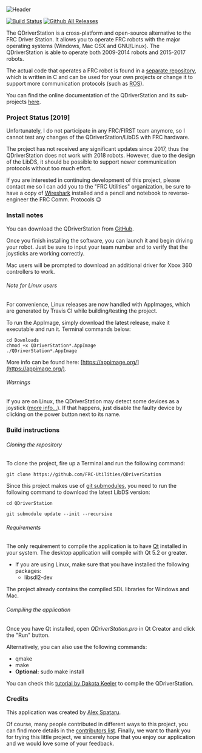 ![Header](etc/header/small.png)

[![Build Status](https://img.shields.io/travis/FRC-Utilities/QDriverStation.svg)](https://travis-ci.org/FRC-Utilities/QDriverStation) 
[![Github All Releases](https://img.shields.io/github/downloads/frc-utilities/qdriverstation/total.svg)](http://github.com/frc-utilities/qdriverstation/releases/latest)

The QDriverStation is a cross-platform and open-source alternative to the FRC Driver Station. It allows you to operate FRC robots with the major operating systems (Windows, Mac OSX and GNU/Linux). The QDriverStation is able to operate both 2009-2014 robots and 2015-2017 robots.

The actual code that operates a FRC robot is found in a [separate repository](https://github.com/FRC-Utilities/LibDS), which is written in C and can be used for your own projects or change it to support more communication protocols (such as [ROS](https://github.com/FRC-Utilities/QDriverStation/issues/21)).

You can find the online documentation of the QDriverStation and its sub-projects [here](http://frc-utilities.github.io/documentation/).

### Project Status [2019]

Unfortunately, I do not participate in any FRC/FIRST team anymore, so I cannot test any changes of the QDriverStation/LibDS with FRC hardware.

The project has not received any significant updates since 2017, thus the QDriverStation does not work with 2018 robots. However, due to the design of the LibDS, it should be possible to support newer communication protocols without too much effort.

If you are interested in continuing development of this project, please contact me so I can add you to the "FRC Utilities" organization, be sure to have a copy of [Wireshark](https://www.wireshark.org/) installed and a pencil and notebook to reverse-engineer the FRC Comm. Protocols :wink:

### Install notes

You can download the QDriverStation from [GitHub](http://github.com/FRC-Utilities/QDriverStation/releases).

Once you finish installing the software, you can launch it and begin driving your robot. Just be sure to input your team number and to verify that the joysticks are working correctly.

Mac users will be prompted to download an additional driver for Xbox 360 controllers to work.

###### Note for Linux users

For convenience, Linux releases are now handled with AppImages, which are generated by Travis CI while building/testing the project.

To run the AppImage, simply download the latest release, make it executable and run it. Terminal commands below:

    cd Downloads
    chmod +x QDriverStation*.AppImage
    ./QDriverStation*.AppImage

More info can be found here: [https://appimage.org/](https://appimage.org/).

###### Warnings

If you are on Linux, the QDriverStation may detect some devices as a joystick ([more info...](https://gist.github.com/denilsonsa/978f1d842cf5430f57f6#file-51-these-are-not-joysticks-rules)). If that happens, just disable the faulty device by clicking on the power button next to its name.

### Build instructions

###### Cloning the repository

To clone the project, fire up a Terminal and run the following command:

`git clone https://github.com/FRC-Utilities/QDriverStation`

Since this project makes use of [git submodules](https://www.atlassian.com/git/tutorials/git-submodule), you need to run the following command to download the latest LibDS version:

`cd QDriverStation`

`git submodule update --init --recursive`

###### Requirements

The only requirement to compile the application is to have [Qt](http://www.qt.io/download-open-source/) installed in your system. The desktop application will compile with Qt 5.2 or greater.

- If you are using Linux, make sure that you have installed the following packages:
    - libsdl2-dev

The project already contains the compiled SDL libraries for Windows and Mac.

###### Compiling the application

Once you have Qt installed, open *QDriverStation.pro* in Qt Creator and click the "Run" button.

Alternatively, you can also use the following commands:
- qmake
- make
- **Optional:** sudo make install

You can check this [tutorial by Dakota Keeler](https://www.youtube.com/watch?v=G9DywTB9_cY) to compile the QDriverStation.

### Credits

This application was created by [Alex Spataru](http://github.com/alex-spataru).

Of course, many people contributed in different ways to this project, you can find more details in the [contributors list](CONTRIBUTORS.md). Finally, we want to thank you for trying this little project, we sincerely hope that you enjoy our application and we would love some of your feedback.
